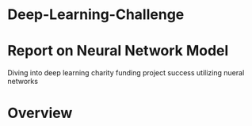 # Deep-Learning-Challenge

# Report on Neural Network Model

Diving into deep learning charity funding project success utilizing nueral networks

# Overview
